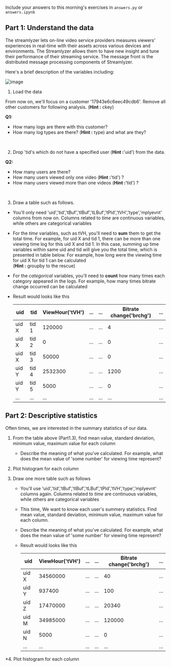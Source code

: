 Include your answers to this morning's exercises in `answers.py` or `answers.ipynb`

## Part 1: Understand the data

The streamlyzer lets on-line video service providers measures viewers' experiences in real-time with their assets across various devices and environments. The Streamlyzer allows them to have new insight and tune their performance of their streaming service. The message front is the
distributed message processing components of Streamlyzer.

Here's a brief description of the variables including:

   ![image](images/resid_plot.png)
<br>

1. Load the data

  From now on, we'll focus on a customer '17943e6c6eec49cdb6'. Remove all other customers for following analysis. (__Hint :__ ckey)

  **Q1:**
  - How many logs are there with this customer?
  - How many log types are there? (__Hint :__ type) and what are they?

  <br>

2. Drop 'tid's which do not have a specified user (__Hint :__'uid') from the data.

  **Q2:**
  - How many users are there?
  - How many users viewed only one video (__Hint :__'tid') ?
  - How many users viewed more than one videos (__Hint :__'tid') ?

  <br>

3. Draw a table such as follows.
  - You'll only need 'uid','tid','tBuf','tIBuf','tLBuf','tPld','tVH','type','mplyevnt' columns from now on. Columns related to *time* are continuous variables, while others are categorical variables

  - For the *time* variables, such as tVH, you'll need to **sum** them to get the total time. For example, for uid X and tid 1, there can be more than one viewing time log for this uid X and tid 1. In this case, summing up time variables within same uid and tid will give you the total time, which is presented in table below. For example, how long were the viewing time for uid X for tid 1 can be calculated
  <br>(__Hint :__ groupby to the rescue)

  - For the *categorical* variables, you'll need to **count** how many times each category appeared in the logs. For example, how many times bitrate change occurred can be calculated

  - Result would looks like this


      | uid   | tid   | ViewHour('tVH') | ... | ... | Bitrate change('brchg') | ... |
      |-------|-------|-----------------|-----|-----|-------------------------|-----|
      | uid X | tid 1 | 120000          | ... | ... | 4                       | ... |
      | uid X | tid 2 | 0               | ... | ... | 0                       | ... |
      | uid X | tid 3 | 50000           | ... | ... | 0                       | ... |
      | uid Y | tid 4 | 2532300         | ... | ... | 1200                    | ... |
      | uid Y | tid 5 | 5000            | ... | ... | 0                       | ... |
      | ...   | ...   | ...             | ... | ... | ...                     | ... |




## Part 2: Descriptive statistics

Often times, we are interested in the summary statistics of our data.

1. From the table above (Part1.3), find mean value, standard deviation, minimum value, maximum value for each column
    - Describe the meaning of what you've calculated. For example, what does the mean value of 'some number' for viewing time represent?

2. Plot histogram for each column

3. Draw one more table such as follows
    - You'll use 'uid','tid','tBuf','tIBuf','tLBuf','tPld','tVH','type','mplyevnt' columns again. Columns related to *time* are continuous variables, while others are categorical variables

    - This time, We want to know each user's summery statistics. Find mean value, standard deviation, minimum value, maximum value for each column.

    - Describe the meaning of what you've calculated. For example, what does the mean value of 'some number' for viewing time represent?

    - Result would looks like this


        | uid   | ViewHour('tVH') | ... | ... | Bitrate change('brchg') | ... |
        |-------|-----------------|-----|-----|-------------------------|-----|
        | uid X | 34560000        | ... | ... | 40                      | ... |
        | uid Y | 937400          | ... | ... | 100                     | ... |
        | uid Z | 17470000        | ... | ... | 20340                   | ... |
        | uid M | 34985000        | ... | ... | 120000                  | ... |
        | uid N | 5000            | ... | ... | 0                       | ... |
        | ...   | ...             | ... | ... | ...                     | ... |

*4. Plot histogram for each column
